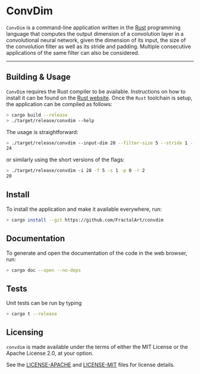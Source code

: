 # ConvDim

`ConvDim` is a command-line application written in the [Rust](https://www.rust-lang.org/) programming language that computes the output dimension
of a convolution layer in a convolutional neural network, given the dimension of its input, the size of the convolution
filter as well as its stride and padding. Multiple consecutive applications of the same filter can also be considered.

***

## Building & Usage

`ConvDim` requires the Rust compiler to be available. Instructions on how to install it can be found on the [Rust website](https://www.rust-lang.org/tools/install).
Once the `Rust` toolchain is setup, the application can be compiled as follows:

```sh
> cargo build --release
> ./target/release/convdim --help
```

The usage is straightforward:

```sh
> ./target/release/convdim --input-dim 28 --filter-size 5 --stride 1 --padding 0 --repeat 1
24
```

or similarly using the short versions of the flags:

```sh
> ./target/release/convdim -i 28 -f 5 -s 1 -p 0 -r 2
20
```

## Install

To install the application and make it available everywhere, run:

```sh
> cargo install --git https://github.com/FractalArt/convdim
```

## Documentation

To generate and open the documentation of the code in the web browser, run:

```sh
> cargo doc --open --no-deps
```

## Tests

Unit tests can be run by typing

```sh
> cargo t --release
```

## Licensing
`convdim` is made available under the terms of either the MIT License or the Apache License 2.0, at your option.

See the [LICENSE-APACHE](LICENSE-APACHE) and [LICENSE-MIT](LICENSE-MIT) files for license details.
